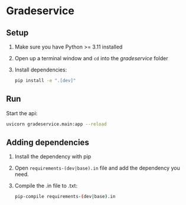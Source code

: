 # Gradeservice

## Setup

1. Make sure you have Python >= 3.11 installed
1. Open up a terminal window and `cd` into the _gradeservice_ folder
1. Install dependencies:

   ```sh
   pip install -e ".[dev]"
   ```

## Run

Start the api:

```sh
uvicorn gradeservice.main:app --reload
```

## Adding dependencies

1. Install the dependency with pip
1. Open `requirements-(dev|base).in` file and add the dependency you need.
1. Compile the .in file to .txt:

    ```sh
    pip-compile requirements-(dev|base).in
    ```

